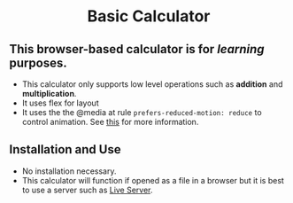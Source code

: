 <h1 align="center">Basic Calculator</h1>

## This browser-based calculator is for **_learning_** purposes.

- This calculator only supports low level operations such as **addition** and **multiplication**.
- It uses flex for layout
- It uses the the @media at rule `prefers-reduced-motion: reduce` to control animation. See [this](https://developer.mozilla.org/en-US/docs/Web/CSS/@media/prefers-reduced-motion) for more information.

## Installation and Use

- No installation necessary.
- This calculator will function if opened as a file in a browser but it is best to use a server such as [Live Server](https://marketplace.visualstudio.com/items?itemName=ritwickdey.LiveServer).
